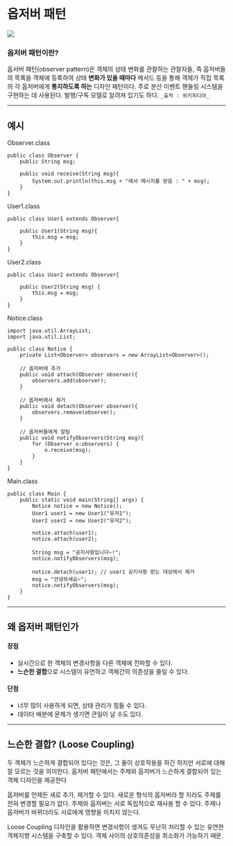# 옵저버 패턴
![](https://velog.velcdn.com/images/zzckckck3/post/00c8f383-6de6-4537-84a8-086e53080083/image.png)
### 옵저버 패턴이란?
옵서버 패턴(observer pattern)은 객체의 상태 변화를 관찰하는 관찰자들, 즉 옵저버들의 목록을 객체에 등록하여 상태 **변화가 있을 때마다** 메서드 등을 통해 객체가 직접 목록의 각 옵저버에게 **통지하도록 하는** 디자인 패턴이다. 주로 분산 이벤트 핸들링 시스템을 구현하는 데 사용된다. 발행/구독 모델로 알려져 있기도 하다.
`_출처 : 위키피디아_`

---
## 예시
Observer.class
```
public class Observer {
    public String msg;

    public void receive(String msg){
        System.out.println(this.msg + "에서 메시지를 받음 : " + msg);
    }
}
```

User1.class
```
public class User1 extends Observer{
	
    public User1(String msg){
        this.msg = msg;
    }
}
```

User2.class
```
public class User2 extends Observer{
	
    public User2(String msg) {
        this.msg = msg;
    }
}
```

Notice.class
```
import java.util.ArrayList;
import java.util.List;

public class Notice {
    private List<Observer> observers = new ArrayList<Observer>();

    // 옵저버에 추가
    public void attach(Observer observer){
        observers.add(observer);
    }

    // 옵저버에서 제거
    public void detach(Observer observer){
        observers.remove(observer);
    }

    // 옵저버들에게 알림
    public void notifyObservers(String msg){
        for (Observer o:observers) {
            o.receive(msg);
        }
    }
}
```

Main.class
```
public class Main {
    public static void main(String[] args) {
        Notice notice = new Notice();
        User1 user1 = new User1("유저1");
        User2 user2 = new User2("유저2");
        
        notice.attach(user1);
        notice.attach(user2);
       
        String msg = "공지사항입니다~!";
        notice.notifyObservers(msg);

        notice.detach(user1); // user1 공지사항 받는 대상에서 제거
        msg = "안녕하세요~";
        notice.notifyObservers(msg);
    }
}
```

---
## 왜 옵저버 패턴인가
#### 장점
- 실시간으로 한 객체의 변경사항을 다른 객체에 전파할 수 있다.
- **느슨한 결합**으로 시스템이 유연하고 객체간의 의존성을 줄일 수 있다.
#### 단점
- 너무 많이 사용하게 되면, 상태 관리가 힘들 수 있다.
- 데이터 배분에 문제가 생기면 큰일이 날 수도 있다.
---
## 느슨한 결합? (Loose Coupling)
두 객체가 느슨하게 결합되어 있다는 것은, 그 둘이 상호작용을 하긴 하지만 서로에 대해 잘 모르는 것을 의미한다. 옵저버 패턴에서는 주제와 옵저버가 느슨하게 결합되어 있는 객체 디자인을 제공한다

옵저버를 언제든 새로 추가, 제거할 수 있다.
새로운 형식의 옵저버라 할 지라도 주제를 전혀 변경할 필요가 없다.
주제와 옵저버는 서로 독립적으로 재사용 할 수 있다.
주제나 옵저버가 바뀌더라도 서로에게 영향을 미치지 않는다.

Loose Coupling 디자인을 활용하면 변경사항이 생겨도 무난히 처리할 수 있는 유연한 객체지향 시스템을 구축할 수 있다. 객체 사이의 상호의존성을 최소화가 가능하기 때문.

